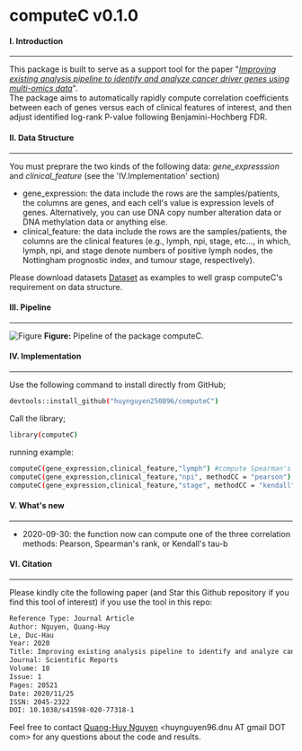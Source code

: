 # computeC v0.1.0
#### I. Introduction
---
This package is built to serve as a support tool for the paper "*[Improving existing analysis pipeline to identify and analyze cancer driver genes using multi-omics data](https://www.nature.com/articles/s41598-020-77318-1)*". </br> The package aims to automatically rapidly compute correlation coefficients between each of genes versus each of clinical features of interest, and then adjust identified log-rank P-value following Benjamini-Hochberg FDR. </br> 

#### II. Data Structure
---
You must preprare the two kinds of the following data: *gene_expresssion* and *clinical_feature* (see the 'IV.Implementation' section) 
- gene_expression: the data include the rows are the samples/patients, the columns are genes, and each cell's value is expression levels of genes. Alternatively, you can use DNA copy number alteration data or DNA methylation data or anything else.
- clinical_feature: the data include the rows are the samples/patients, the columns are the clinical features (e.g., lymph, npi, stage, etc..., in which, lymph, npi, and stage denote numbers of positive lymph nodes, the Nottingham prognostic index, and tumour stage, respectively).

Please download datasets [Dataset](https://github.com/huynguyen250896/computeC/tree/master/Dataset) as examples to well grasp computeC's requirement on data structure.

#### III. Pipeline
---
![Figure](https://imgur.com/7XOxlHw.png)
**Figure:** Pipeline of the package computeC.

#### IV. Implementation
---
Use the following command to install directly from GitHub;
```sh
devtools::install_github("huynguyen250896/computeC")
```
Call the library;
```sh
library(computeC)
```
running example:
```sh
computeC(gene_expression,clinical_feature,"lymph") #compute Spearman's Rank correlation coefficients (default method)
computeC(gene_expression,clinical_feature,"npi", methodCC = "pearson") #compute Pearson's correlation coefficients
computeC(gene_expression,clinical_feature,"stage", methodCC = "kendall") #compute Kendall's correlation coefficients
```

#### V. What's new
---
- 2020-09-30: the function now can compute one of the three correlation methods: Pearson, Spearman's rank, or Kendall's tau-b

#### VI. Citation
---
Please kindly cite the following paper (and Star this Github repository if you find this tool of interest) if you use the tool in this repo: </br>
```sh
Reference Type: Journal Article
Author: Nguyen, Quang-Huy
Le, Duc-Hau
Year: 2020
Title: Improving existing analysis pipeline to identify and analyze cancer driver genes using multi-omics data
Journal: Scientific Reports
Volume: 10
Issue: 1
Pages: 20521
Date: 2020/11/25
ISSN: 2045-2322
DOI: 10.1038/s41598-020-77318-1
```

Feel free to contact [Quang-Huy Nguyen](https://github.com/huynguyen250896) <huynguyen96.dnu AT gmail DOT com> for any questions about the code and results.
